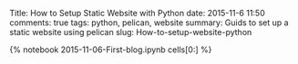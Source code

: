 Title: How to Setup Static Website with Python
date: 2015-11-6 11:50
comments: true
tags: python, pelican, website
summary: Guids to set up a static website using pelican
slug: How-to-setup-website-python

<style type="text/css">
.input_prompt, .input_area, .output_prompt {
    display:none !important; }
 </style>

{% notebook 2015-11-06-First-blog.ipynb cells[0:] %}
